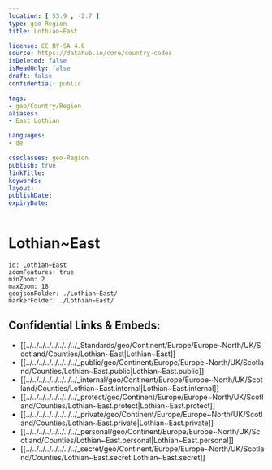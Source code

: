 ```yaml
---
location: [ 55.9 , -2.7 ] 
type: geo-Region
title: Lothian~East

license: CC BY-SA 4.0
source: https://datahub.io/core/country-codes
isDeleted: false
isReadOnly: false
draft: false
confidential: public

tags:
- geo/Country/Region
aliases:
- East Lothian

Languages:
- de

cssclasses: geo-Region
publish: true
linkTitle: 
keywords: 
layout: 
publishDate: 
expiryDate: 
---
```


# Lothian~East

```leaflet
id: Lothian~East
zoomFeatures: true 
minZoom: 2 
maxZoom: 18
geojsonFolder: ./Lothian~East/
markerFolder: ./Lothian~East/
```


## Confidential Links & Embeds: 
- [[../../../../../../../../_Standards/geo/Continent/Europe/Europe~North/UK/Scotland/Counties/Lothian~East|Lothian~East]] 
- [[../../../../../../../../_public/geo/Continent/Europe/Europe~North/UK/Scotland/Counties/Lothian~East.public|Lothian~East.public]] 
- [[../../../../../../../../_internal/geo/Continent/Europe/Europe~North/UK/Scotland/Counties/Lothian~East.internal|Lothian~East.internal]] 
- [[../../../../../../../../_protect/geo/Continent/Europe/Europe~North/UK/Scotland/Counties/Lothian~East.protect|Lothian~East.protect]] 
- [[../../../../../../../../_private/geo/Continent/Europe/Europe~North/UK/Scotland/Counties/Lothian~East.private|Lothian~East.private]] 
- [[../../../../../../../../_personal/geo/Continent/Europe/Europe~North/UK/Scotland/Counties/Lothian~East.personal|Lothian~East.personal]] 
- [[../../../../../../../../_secret/geo/Continent/Europe/Europe~North/UK/Scotland/Counties/Lothian~East.secret|Lothian~East.secret]] 

